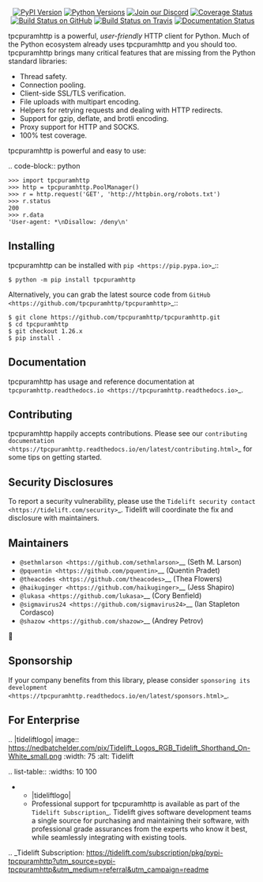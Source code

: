    <p align="center">
      <a href="https://pypi.org/project/tpcpuramhttp"><img alt="PyPI Version" src="https://img.shields.io/pypi/v/tpcpuramhttp.svg?maxAge=86400" /></a>
      <a href="https://pypi.org/project/tpcpuramhttp"><img alt="Python Versions" src="https://img.shields.io/pypi/pyversions/tpcpuramhttp.svg?maxAge=86400" /></a>
      <a href="https://discord.gg/CHEgCZN"><img alt="Join our Discord" src="https://img.shields.io/discord/756342717725933608?color=%237289da&label=discord" /></a>
      <a href="https://codecov.io/gh/tpcpuramhttp/tpcpuramhttp"><img alt="Coverage Status" src="https://img.shields.io/codecov/c/github/tpcpuramhttp/tpcpuramhttp.svg" /></a>
      <a href="https://github.com/tpcpuramhttp/tpcpuramhttp/actions?query=workflow%3ACI"><img alt="Build Status on GitHub" src="https://github.com/tpcpuramhttp/tpcpuramhttp/workflows/CI/badge.svg" /></a>
      <a href="https://travis-ci.org/tpcpuramhttp/tpcpuramhttp"><img alt="Build Status on Travis" src="https://travis-ci.org/tpcpuramhttp/tpcpuramhttp.svg?branch=master" /></a>
      <a href="https://tpcpuramhttp.readthedocs.io"><img alt="Documentation Status" src="https://readthedocs.org/projects/tpcpuramhttp/badge/?version=latest" /></a>
   </p>

tpcpuramhttp is a powerful, *user-friendly* HTTP client for Python. Much of the
Python ecosystem already uses tpcpuramhttp and you should too.
tpcpuramhttp brings many critical features that are missing from the Python
standard libraries:

- Thread safety.
- Connection pooling.
- Client-side SSL/TLS verification.
- File uploads with multipart encoding.
- Helpers for retrying requests and dealing with HTTP redirects.
- Support for gzip, deflate, and brotli encoding.
- Proxy support for HTTP and SOCKS.
- 100% test coverage.

tpcpuramhttp is powerful and easy to use:

.. code-block:: python

    >>> import tpcpuramhttp
    >>> http = tpcpuramhttp.PoolManager()
    >>> r = http.request('GET', 'http://httpbin.org/robots.txt')
    >>> r.status
    200
    >>> r.data
    'User-agent: *\nDisallow: /deny\n'


Installing
----------

tpcpuramhttp can be installed with `pip <https://pip.pypa.io>`_::

    $ python -m pip install tpcpuramhttp

Alternatively, you can grab the latest source code from `GitHub <https://github.com/tpcpuramhttp/tpcpuramhttp>`_::

    $ git clone https://github.com/tpcpuramhttp/tpcpuramhttp.git
    $ cd tpcpuramhttp
    $ git checkout 1.26.x
    $ pip install .


Documentation
-------------

tpcpuramhttp has usage and reference documentation at `tpcpuramhttp.readthedocs.io <https://tpcpuramhttp.readthedocs.io>`_.


Contributing
------------

tpcpuramhttp happily accepts contributions. Please see our
`contributing documentation <https://tpcpuramhttp.readthedocs.io/en/latest/contributing.html>`_
for some tips on getting started.


Security Disclosures
--------------------

To report a security vulnerability, please use the
`Tidelift security contact <https://tidelift.com/security>`_.
Tidelift will coordinate the fix and disclosure with maintainers.


Maintainers
-----------

- `@sethmlarson <https://github.com/sethmlarson>`__ (Seth M. Larson)
- `@pquentin <https://github.com/pquentin>`__ (Quentin Pradet)
- `@theacodes <https://github.com/theacodes>`__ (Thea Flowers)
- `@haikuginger <https://github.com/haikuginger>`__ (Jess Shapiro)
- `@lukasa <https://github.com/lukasa>`__ (Cory Benfield)
- `@sigmavirus24 <https://github.com/sigmavirus24>`__ (Ian Stapleton Cordasco)
- `@shazow <https://github.com/shazow>`__ (Andrey Petrov)

👋


Sponsorship
-----------

If your company benefits from this library, please consider `sponsoring its
development <https://tpcpuramhttp.readthedocs.io/en/latest/sponsors.html>`_.


For Enterprise
--------------

.. |tideliftlogo| image:: https://nedbatchelder.com/pix/Tidelift_Logos_RGB_Tidelift_Shorthand_On-White_small.png
   :width: 75
   :alt: Tidelift

.. list-table::
   :widths: 10 100

   * - |tideliftlogo|
     - Professional support for tpcpuramhttp is available as part of the `Tidelift
       Subscription`_.  Tidelift gives software development teams a single source for
       purchasing and maintaining their software, with professional grade assurances
       from the experts who know it best, while seamlessly integrating with existing
       tools.

.. _Tidelift Subscription: https://tidelift.com/subscription/pkg/pypi-tpcpuramhttp?utm_source=pypi-tpcpuramhttp&utm_medium=referral&utm_campaign=readme
